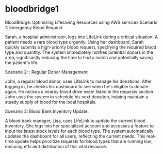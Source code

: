 # bloodbridge1

BloodBridge: Optimizing Lifesaving Resources using AWS services
Scenario 1:   Emergency Blood Request:

 Sarah, a hospital administrator, logs into LifeLink during a critical situation. A patient needs a rare blood type urgently. Using her dashboard, Sarah quickly submits a high-priority blood request, specifying the required blood type and quantity. The system immediately notifies potential donors in the area, significantly reducing the time to find a match and potentially saving the patient's life.

Scenario 2: : Regular Donor Management

 John, a regular blood donor, uses LifeLink to manage his donations. After logging in, he checks his dashboard to see when he's eligible to donate again. He notices a nearby blood drive event listed in the requests section. John uses the system to schedule his next donation, helping maintain a steady supply of blood for the local hospitals.

Scenario 3:   Blood Bank Inventory Update:

 A blood bank manager, Lisa, uses LifeLink to update the current blood inventory. She logs into her specialized account and accesses a feature to input the latest stock levels for each blood type. The system automatically updates the dashboard for all users, reflecting the current needs. This real-time update helps prioritize requests for blood types that are running low, ensuring efficient distribution of this vital resource.
